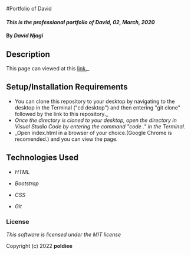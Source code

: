 #Portfolio of David

#### _This is the professional portfolio of David, 02, March, 2020_

#### By _**David Njagi**_

## Description

This page can viewed at this <a href="https://poldiee.github.io/port1/">link.</a>_

## Setup/Installation Requirements

* You can clone this repository to your desktop by navigating to the desktop in the Terminal ("cd desktop") and then entering "git clone" followed by the link to this repository._
* _Once the directory is cloned to your desktop, open the directory in Visual Studio Code by entering the command "code ." in the Terminal._
* _Open index.html in a browser of your choice.(Google Chrome is recomended.) and you can view the page.

## Technologies Used

* _HTML_

* _Bootstrap_

* _CSS_

* _Git_

### License

*This software is licensed under the MIT license*

Copyright (c) 2022 **poldiee**

